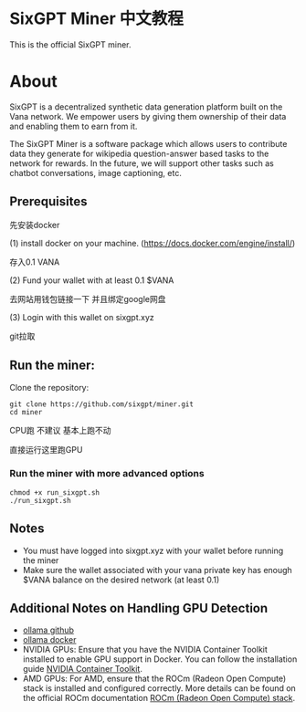 # SixGPT Miner  中文教程
This is the official SixGPT miner.

# About

SixGPT is a decentralized synthetic data generation platform built on the Vana network. We empower users by giving them ownership of their data and enabling them to earn from it.

The SixGPT Miner is a software package which allows users to contribute data they generate for wikipedia question-answer based tasks to the network for rewards.
In the future, we will support other tasks such as chatbot conversations, image captioning, etc.

## Prerequisites
先安装docker

(1) install docker on your machine. (https://docs.docker.com/engine/install/)

存入0.1 VANA

(2) Fund your wallet with at least 0.1 $VANA


去网站用钱包链接一下 并且绑定google网盘


(3) Login with this wallet on sixgpt.xyz

git拉取


## Run the miner:
Clone the repository:
```
git clone https://github.com/sixgpt/miner.git
cd miner
```

CPU跑 不建议 基本上跑不动

直接运行这里跑GPU


### Run the miner with more advanced options
```
chmod +x run_sixgpt.sh
./run_sixgpt.sh
```

## Notes
- You must have logged into sixgpt.xyz with your wallet before running the miner
- Make sure the wallet associated with your vana private key has enough $VANA balance on the desired network (at least 0.1)

## Additional Notes on Handling GPU Detection
- [ollama github](https://github.com/ollama/ollama)
- [ollama docker](https://hub.docker.com/r/ollama/ollama)
- NVIDIA GPUs: Ensure that you have the NVIDIA Container Toolkit installed to enable GPU support in Docker. You can follow the installation guide [NVIDIA Container Toolkit](https://docs.nvidia.com/datacenter/cloud-native/container-toolkit/install-guide.html).
- AMD GPUs: For AMD, ensure that the ROCm (Radeon Open Compute) stack is installed and configured correctly. More details can be found on the official ROCm documentation [ROCm (Radeon Open Compute) stack](https://rocm.docs.amd.com/en/latest/).

